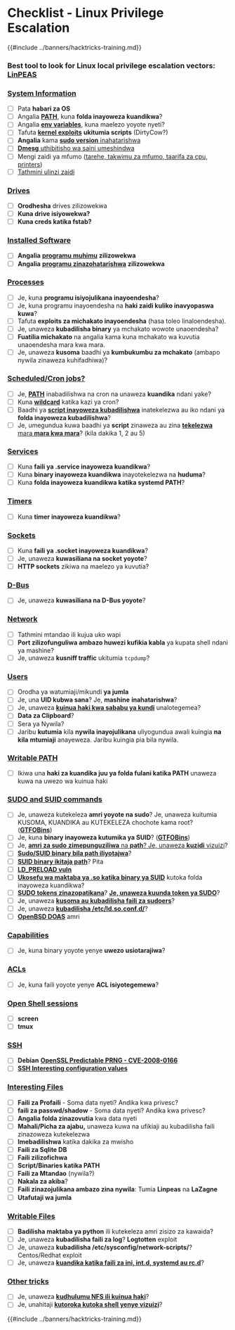 # Checklist - Linux Privilege Escalation

{{#include ../banners/hacktricks-training.md}}

### **Best tool to look for Linux local privilege escalation vectors:** [**LinPEAS**](https://github.com/carlospolop/privilege-escalation-awesome-scripts-suite/tree/master/linPEAS)

### [System Information](privilege-escalation/index.html#system-information)

- [ ] Pata **habari za OS**
- [ ] Angalia [**PATH**](privilege-escalation/index.html#path), kuna **folda inayoweza kuandikwa**?
- [ ] Angalia [**env variables**](privilege-escalation/index.html#env-info), kuna maelezo yoyote nyeti?
- [ ] Tafuta [**kernel exploits**](privilege-escalation/index.html#kernel-exploits) **ukitumia scripts** (DirtyCow?)
- [ ] **Angalia** kama [**sudo version** inahatarishwa](privilege-escalation/index.html#sudo-version)
- [ ] [**Dmesg** uthibitisho wa saini umeshindwa](privilege-escalation/index.html#dmesg-signature-verification-failed)
- [ ] Mengi zaidi ya mfumo ([tarehe, takwimu za mfumo, taarifa za cpu, printers](privilege-escalation/index.html#more-system-enumeration))
- [ ] [Tathmini ulinzi zaidi](privilege-escalation/index.html#enumerate-possible-defenses)

### [Drives](privilege-escalation/index.html#drives)

- [ ] **Orodhesha** drives zilizowekwa
- [ ] **Kuna drive isiyowekwa?**
- [ ] **Kuna creds katika fstab?**

### [**Installed Software**](privilege-escalation/index.html#installed-software)

- [ ] **Angalia** [**programu muhimu**](privilege-escalation/index.html#useful-software) **zilizowekwa**
- [ ] **Angalia** [**programu zinazohatarishwa**](privilege-escalation/index.html#vulnerable-software-installed) **zilizowekwa**

### [Processes](privilege-escalation/index.html#processes)

- [ ] Je, kuna **programu isiyojulikana inayoendesha**?
- [ ] Je, kuna programu inayoendesha na **haki zaidi kuliko inavyopaswa kuwa**?
- [ ] Tafuta **exploits za michakato inayoendesha** (hasa toleo linaloendesha).
- [ ] Je, unaweza **kubadilisha binary** ya mchakato wowote unaoendesha?
- [ ] **Fuatilia michakato** na angalia kama kuna mchakato wa kuvutia unaoendesha mara kwa mara.
- [ ] Je, unaweza **kusoma** baadhi ya **kumbukumbu za mchakato** (ambapo nywila zinaweza kuhifadhiwa)?

### [Scheduled/Cron jobs?](privilege-escalation/index.html#scheduled-jobs)

- [ ] Je, [**PATH**](privilege-escalation/index.html#cron-path) inabadilishwa na cron na unaweza **kuandika** ndani yake?
- [ ] Kuna [**wildcard**](privilege-escalation/index.html#cron-using-a-script-with-a-wildcard-wildcard-injection) katika kazi ya cron?
- [ ] Baadhi ya [**script inayoweza kubadilishwa**](privilege-escalation/index.html#cron-script-overwriting-and-symlink) inatekelezwa au iko ndani ya **folda inayoweza kubadilishwa**?
- [ ] Je, umegundua kuwa baadhi ya **script** zinaweza au zina [**tekelezwa** mara **mara kwa mara**](privilege-escalation/index.html#frequent-cron-jobs)? (kila dakika 1, 2 au 5)

### [Services](privilege-escalation/index.html#services)

- [ ] Kuna **faili ya .service inayoweza kuandikwa**?
- [ ] Kuna **binary inayoweza kuandikwa** inayotekelezwa na **huduma**?
- [ ] Kuna **folda inayoweza kuandikwa katika systemd PATH**?

### [Timers](privilege-escalation/index.html#timers)

- [ ] Kuna **timer inayoweza kuandikwa**?

### [Sockets](privilege-escalation/index.html#sockets)

- [ ] Kuna **faili ya .socket inayoweza kuandikwa**?
- [ ] Je, unaweza **kuwasiliana na socket yoyote**?
- [ ] **HTTP sockets** zikiwa na maelezo ya kuvutia?

### [D-Bus](privilege-escalation/index.html#d-bus)

- [ ] Je, unaweza **kuwasiliana na D-Bus yoyote**?

### [Network](privilege-escalation/index.html#network)

- [ ] Tathmini mtandao ili kujua uko wapi
- [ ] **Port zilizofunguliwa ambazo huwezi kufikia kabla** ya kupata shell ndani ya mashine?
- [ ] Je, unaweza **kusniff traffic** ukitumia `tcpdump`?

### [Users](privilege-escalation/index.html#users)

- [ ] Orodha ya watumiaji/mikundi **ya jumla**
- [ ] Je, una **UID kubwa sana**? Je, **mashine** **inahatarishwa**?
- [ ] Je, unaweza [**kuinua haki kwa sababu ya kundi**](privilege-escalation/interesting-groups-linux-pe/) unalotegemea?
- [ ] **Data za Clipboard**?
- [ ] Sera ya Nywila?
- [ ] Jaribu **kutumia** kila **nywila inayojulikana** uliyogundua awali kuingia **na kila** **mtumiaji** anayeweza. Jaribu kuingia pia bila nywila.

### [Writable PATH](privilege-escalation/index.html#writable-path-abuses)

- [ ] Ikiwa una **haki za kuandika juu ya folda fulani katika PATH** unaweza kuwa na uwezo wa kuinua haki

### [SUDO and SUID commands](privilege-escalation/index.html#sudo-and-suid)

- [ ] Je, unaweza kutekeleza **amri yoyote na sudo**? Je, unaweza kuitumia KUSOMA, KUANDIKA au KUTEKELEZA chochote kama root? ([**GTFOBins**](https://gtfobins.github.io))
- [ ] Je, kuna **binary inayoweza kutumika ya SUID**? ([**GTFOBins**](https://gtfobins.github.io))
- [ ] Je, [**amri za sudo** **zimepunguziliwa** na **path**? Je, unaweza **kuzidi** vizuizi](privilege-escalation/index.html#sudo-execution-bypassing-paths)?
- [ ] [**Sudo/SUID binary bila path iliyotajwa**](privilege-escalation/index.html#sudo-command-suid-binary-without-command-path)?
- [ ] [**SUID binary ikitaja path**](privilege-escalation/index.html#suid-binary-with-command-path)? Pita
- [ ] [**LD_PRELOAD vuln**](privilege-escalation/index.html#ld_preload)
- [ ] [**Ukosefu wa maktaba ya .so katika binary ya SUID**](privilege-escalation/index.html#suid-binary-so-injection) kutoka folda inayoweza kuandikwa?
- [ ] [**SUDO tokens zinazopatikana**](privilege-escalation/index.html#reusing-sudo-tokens)? [**Je, unaweza kuunda token ya SUDO**](privilege-escalation/index.html#var-run-sudo-ts-less-than-username-greater-than)?
- [ ] Je, unaweza [**kusoma au kubadilisha faili za sudoers**](privilege-escalation/index.html#etc-sudoers-etc-sudoers-d)?
- [ ] Je, unaweza [**kubadilisha /etc/ld.so.conf.d/**](privilege-escalation/index.html#etc-ld-so-conf-d)?
- [ ] [**OpenBSD DOAS**](privilege-escalation/index.html#doas) amri

### [Capabilities](privilege-escalation/index.html#capabilities)

- [ ] Je, kuna binary yoyote yenye **uwezo usiotarajiwa**?

### [ACLs](privilege-escalation/index.html#acls)

- [ ] Je, kuna faili yoyote yenye **ACL isiyotegemewa**?

### [Open Shell sessions](privilege-escalation/index.html#open-shell-sessions)

- [ ] **screen**
- [ ] **tmux**

### [SSH](privilege-escalation/index.html#ssh)

- [ ] **Debian** [**OpenSSL Predictable PRNG - CVE-2008-0166**](privilege-escalation/index.html#debian-openssl-predictable-prng-cve-2008-0166)
- [ ] [**SSH Interesting configuration values**](privilege-escalation/index.html#ssh-interesting-configuration-values)

### [Interesting Files](privilege-escalation/index.html#interesting-files)

- [ ] **Faili za Profaili** - Soma data nyeti? Andika kwa privesc?
- [ ] **faili za passwd/shadow** - Soma data nyeti? Andika kwa privesc?
- [ ] **Angalia folda zinazovutia** kwa data nyeti
- [ ] **Mahali/Picha za ajabu,** unaweza kuwa na ufikiaji au kubadilisha faili zinazoweza kutekelezwa
- [ ] **Imebadilishwa** katika dakika za mwisho
- [ ] **Faili za Sqlite DB**
- [ ] **Faili zilizofichwa**
- [ ] **Script/Binaries katika PATH**
- [ ] **Faili za Mtandao** (nywila?)
- [ ] **Nakala za akiba**?
- [ ] **Faili zinazojulikana ambazo zina nywila**: Tumia **Linpeas** na **LaZagne**
- [ ] **Utafutaji wa jumla**

### [**Writable Files**](privilege-escalation/index.html#writable-files)

- [ ] **Badilisha maktaba ya python** ili kutekeleza amri zisizo za kawaida?
- [ ] Je, unaweza **kubadilisha faili za log**? **Logtotten** exploit
- [ ] Je, unaweza **kubadilisha /etc/sysconfig/network-scripts/**? Centos/Redhat exploit
- [ ] Je, unaweza [**kuandika katika faili za ini, int.d, systemd au rc.d**](privilege-escalation/index.html#init-init-d-systemd-and-rc-d)?

### [**Other tricks**](privilege-escalation/index.html#other-tricks)

- [ ] Je, unaweza [**kudhulumu NFS ili kuinua haki**](privilege-escalation/index.html#nfs-privilege-escalation)?
- [ ] Je, unahitaji [**kutoroka kutoka shell yenye vizuizi**](privilege-escalation/index.html#escaping-from-restricted-shells)?

{{#include ../banners/hacktricks-training.md}}
